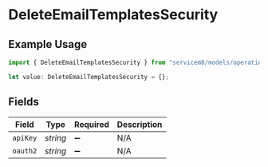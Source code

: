 # DeleteEmailTemplatesSecurity

## Example Usage

```typescript
import { DeleteEmailTemplatesSecurity } from "servicem8/models/operations";

let value: DeleteEmailTemplatesSecurity = {};
```

## Fields

| Field              | Type               | Required           | Description        |
| ------------------ | ------------------ | ------------------ | ------------------ |
| `apiKey`           | *string*           | :heavy_minus_sign: | N/A                |
| `oauth2`           | *string*           | :heavy_minus_sign: | N/A                |